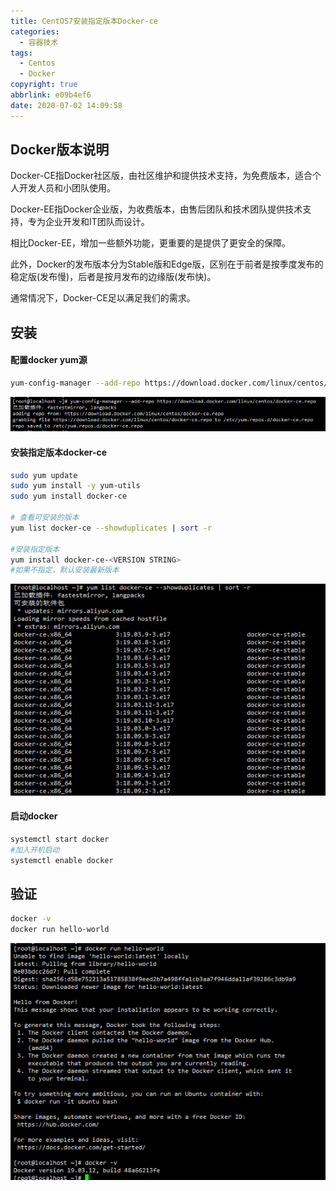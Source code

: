 ```yaml
---
title: CentOS7安装指定版本Docker-ce
categories:
  - 容器技术
tags:
  - Centos
  - Docker
copyright: true
abbrlink: e09b4ef6
date: 2020-07-02 14:09:58
---
```


## **Docker版本说明**

Docker-CE指Docker社区版，由社区维护和提供技术支持，为免费版本，适合个人开发人员和小团队使用。

Docker-EE指Docker企业版，为收费版本，由售后团队和技术团队提供技术支持，专为企业开发和IT团队而设计。

相比Docker-EE，增加一些额外功能，更重要的是提供了更安全的保障。

此外，Docker的发布版本分为Stable版和Edge版，区别在于前者是按季度发布的稳定版(发布慢)，后者是按月发布的边缘版(发布快)。

通常情况下，Docker-CE足以满足我们的需求。



<!--more-->

## 安装

#### 配置docker yum源

```bash
yum-config-manager --add-repo https://download.docker.com/linux/centos/docker-ce.repo
```

![](CentOS7安装指定版本Docker-ce/1.png)

#### 安装指定版本docker-ce

```bash
sudo yum update
sudo yum install -y yum-utils
sudo yum install docker-ce

# 查看可安装的版本
yum list docker-ce --showduplicates | sort -r

#安装指定版本
yum install docker-ce-<VERSION STRING>
#如果不指定，默认安装最新版本
```

![](CentOS7安装指定版本Docker-ce/2.png)

#### 启动docker

```bash
systemctl start docker
#加入开机启动
systemctl enable docker
```

## 验证

```bash
docker -v
docker run hello-world
```

![](CentOS7安装指定版本Docker-ce/3.png)
